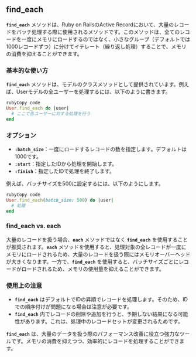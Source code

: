 ## find_each

**`find_each`** メソッドは、Ruby on RailsのActive Recordにおいて、大量のレコードをバッチ処理する際に使用されるメソッドです。このメソッドは、全てのレコードを一度にメモリにロードするのではなく、小さなグループ（デフォルトでは1000レコードずつ）に分けてイテレート（繰り返し処理）することで、メモリの消費を抑えることができます。

### **基本的な使い方**

**`find_each`** メソッドは、モデルのクラスメソッドとして提供されています。例えば、Userモデルの全ユーザーを処理するには、以下のように書きます。

```ruby
rubyCopy code
User.find_each do |user|
  # ここで各ユーザーに対する処理を行う
end

```

### **オプション**

- **`:batch_size`**：一度にロードするレコードの数を指定します。デフォルトは1000です。
- **`:start`**：指定したIDから処理を開始します。
- **`:finish`**：指定したIDで処理を終了します。

例えば、バッチサイズを500に設定するには、以下のようにします。

```ruby
rubyCopy code
User.find_each(batch_size: 500) do |user|
  # 処理
end

```

### **find_each vs. each**

大量のレコードを扱う場合、**`each`** メソッドではなく **`find_each`** を使用することが推奨されます。**`each`** メソッドを使用すると、処理対象の全レコードが一度にメモリにロードされるため、大量のレコードを扱う際にはメモリオーバーヘッドが大きくなります。一方で、**`find_each`** を使用すると、バッチサイズごとにレコードがロードされるため、メモリの使用量を抑えることができます。

### **使用上の注意**

- **`find_each`** はデフォルトでIDの昇順でレコードを処理します。そのため、IDでの順序付けが問題になる場合は注意が必要です。
- **`find_each`** 内でレコードの削除や追加を行うと、予期しない結果になる可能性があります。これは、処理中のレコードセットが変更されるためです。

**`find_each`** は、大量のデータを扱う際のパフォーマンス改善に役立つ強力なツールです。メモリの消費を抑えつつ、効率的にレコードを処理することができます。